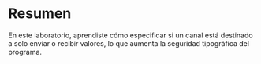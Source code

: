 # Resumen

En este laboratorio, aprendiste cómo especificar si un canal está destinado a solo enviar o recibir valores, lo que aumenta la seguridad tipográfica del programa.
